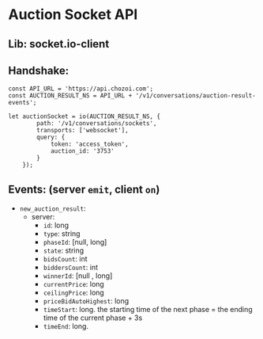# Auction Socket API

## Lib: socket.io-client
## Handshake:
```
const API_URL = 'https://api.chozoi.com';
const AUCTION_RESULT_NS = API_URL + '/v1/conversations/auction-result-events';

let auctionSocket = io(AUCTION_RESULT_NS, {
        path: '/v1/conversations/sockets',
        transports: ['websocket'],
        query: {
            token: 'access_token',
            auction_id: '3753'
        }
    });
```

## Events: (server ```emit```, client ```on```)

- ```new_auction_result```:
     - server:
          - ```id```: long
          - ```type```: string
          - ```phaseId```: [null, long]
          - ```state```: string
          - ```bidsCount```: int
          - ```biddersCount```: int
          - ```winnerId```: [null , long]
          - ```currentPrice```: long
          - ```ceilingPrice```: long
          - ```priceBidAutoHighest```: long
          - ```timeStart```: long. the starting time of the next phase = the ending time of the current phase + 3s
          - ```timeEnd```: long.


